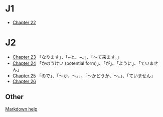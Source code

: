 # J1

- [Chapter 22](https://codywahl.github.io/JapaneseLanguageSchoolNotes/pages/22)

# J2

- [Chapter 23](https://codywahl.github.io/JapaneseLanguageSchoolNotes/pages/23) 「なります」、「~と、~。」、「～て来ます。」
- [Chapter 24](https://codywahl.github.io/JapaneseLanguageSchoolNotes/pages/24) 「かのうけい (potential form)」、「が」、「ように」、「ていません」
- [Chapter 25](https://codywahl.github.io/JapaneseLanguageSchoolNotes/pages/25) 「ので」、「～か、～。」、「～かどうか、～。」、「ていません」
- [Chapter 26](https://codywahl.github.io/JapaneseLanguageSchoolNotes/pages/26)

## Other

[Markdown help](https://codywahl.github.io/JapaneseLanguageSchoolNotes/pages/md-help)